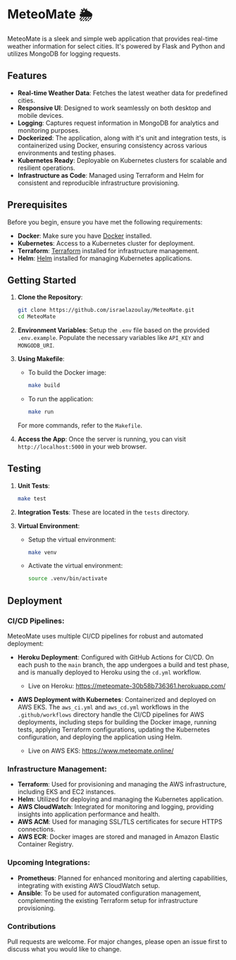 # MeteoMate 🌦️

MeteoMate is a sleek and simple web application that provides real-time weather information for select cities. It's powered by Flask and Python and utilizes MongoDB for logging requests.

## Features

- **Real-time Weather Data**: Fetches the latest weather data for predefined cities.
- **Responsive UI**: Designed to work seamlessly on both desktop and mobile devices.
- **Logging**: Captures request information in MongoDB for analytics and monitoring purposes.
- **Dockerized**: The application, along with it's unit and integration tests, is containerized using Docker, ensuring consistency across various environments and testing phases.
- **Kubernetes Ready**: Deployable on Kubernetes clusters for scalable and resilient operations.
- **Infrastructure as Code**: Managed using Terraform and Helm for consistent and reproducible infrastructure provisioning.

## Prerequisites

Before you begin, ensure you have met the following requirements:

- **Docker**: Make sure you have [Docker](https://www.docker.com/) installed.
- **Kubernetes**: Access to a Kubernetes cluster for deployment.
- **Terraform**: [Terraform](https://www.terraform.io/) installed for infrastructure management.
- **Helm**: [Helm](https://helm.sh/) installed for managing Kubernetes applications.

## Getting Started

1. **Clone the Repository**:
    ```bash
    git clone https://github.com/israelazoulay/MeteoMate.git
    cd MeteoMate
    ```

2. **Environment Variables**: Setup the `.env` file based on the provided `.env.example`. Populate the necessary variables like `API_KEY` and `MONGODB_URI`.

3. **Using Makefile**:
    - To build the Docker image:
      ```bash
      make build
      ```
    - To run the application:
      ```bash
      make run
      ```

    For more commands, refer to the `Makefile`.

4. **Access the App**: Once the server is running, you can visit `http://localhost:5000` in your web browser.

## Testing

1. **Unit Tests**: 
    ```bash
    make test
    ```

2. **Integration Tests**: These are located in the `tests` directory.

3. **Virtual Environment**:
    - Setup the virtual environment:
      ```bash
      make venv
      ```
    - Activate the virtual environment:
      ```bash
      source .venv/bin/activate
      ```

## Deployment

### CI/CD Pipelines:

MeteoMate uses multiple CI/CD pipelines for robust and automated deployment:

- **Heroku Deployment**: Configured with GitHub Actions for CI/CD. On each push to the `main` branch, the app undergoes a build and test phase, and is manually deployed to Heroku using the `cd.yml` workflow.
  - Live on Heroku: https://meteomate-30b58b736361.herokuapp.com/
  
- **AWS Deployment with Kubernetes**: Containerized and deployed on AWS EKS. The `aws_ci.yml` and `aws_cd.yml` workflows in the `.github/workflows` directory handle the CI/CD pipelines for AWS deployments, including steps for building the Docker image, running tests, applying Terraform configurations, updating the Kubernetes configuration, and deploying the application using Helm.
  - Live on AWS EKS: https://www.meteomate.online/

### Infrastructure Management:

- **Terraform**: Used for provisioning and managing the AWS infrastructure, including EKS and EC2 instances.
- **Helm**: Utilized for deploying and managing the Kubernetes application.
- **AWS CloudWatch**: Integrated for monitoring and logging, providing insights into application performance and health.
- **AWS ACM**: Used for managing SSL/TLS certificates for secure HTTPS connections.
- **AWS ECR**: Docker images are stored and managed in Amazon Elastic Container Registry.

### Upcoming Integrations:

- **Prometheus**: Planned for enhanced monitoring and alerting capabilities, integrating with existing AWS CloudWatch setup.
- **Ansible**: To be used for automated configuration management, complementing the existing Terraform setup for infrastructure provisioning.

### Contributions

Pull requests are welcome. For major changes, please open an issue first to discuss what you would like to change.